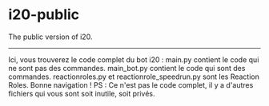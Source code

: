 # i20-public
The public version of i20.

---

Ici, vous trouverez le code complet du bot i20 :
main.py contient le code qui ne sont pas des commandes.
main_bot.py contient le code qui sont des commandes.
reactionroles.py et reactionrole_speedrun.py sont les Reaction Roles.
Bonne navigation !
PS : Ce n'est pas le code complet, il y a d'autres fichiers qui vous sont soit inutile, soit privés.
